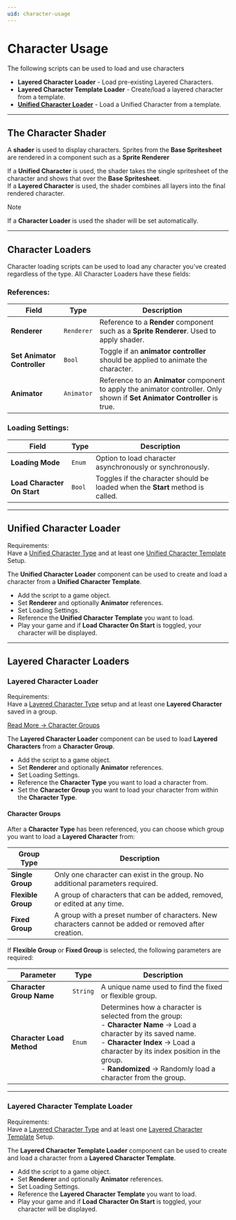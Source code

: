 ```yaml
---
uid: character-usage
---
```


# Character Usage

The following scripts can be used to load and use characters

- **Layered Character Loader** - Load pre-existing Layered Characters.
- **Layered Character Template Loader** - Create/load a layered character from a template.
- **[Unified Character Loader](#unified-character-loader)** - Load a Unified Character from a template.

---

## The Character Shader

A **shader** is used to display characters. Sprites from the **Base Spritesheet** are rendered in a component such as a **Sprite Renderer**

If a **Unified Character** is used, the shader takes the single spritesheet of the character and shows that over the **Base Spritesheet**.  
If a **Layered Character** is used, the shader combines all layers into the final rendered character.  

> [!NOTE]
> If a **Character Loader** is used the shader will be set automatically.

---

## Character Loaders

Character loading scripts can be used to load any character you've created regardless of the type. All Character Loaders have these fields:

### References:
| Field | Type | Description |
|-------|------|-------------|
| **Renderer** | `Renderer` | Reference to a **Render** component such as a **Sprite Renderer**. Used to apply shader. |
| **Set Animator Controller** | `Bool` | Toggle if an **animator controller** should be applied to animate the character.  |
| **Animator** | `Animator` | Reference to an **Animator** component to apply the animator controller. Only shown if  **Set Animator Controller** is true. |

### Loading Settings:
| Field | Type | Description |
|-------|------|-------------|
| **Loading Mode** | `Enum` | Option to load character asynchronously or synchronously. |
| **Load Character On Start** | `Bool` | Toggles if the character should be loaded when the **Start** method is called. |

---

## Unified Character Loader
Requirements:  
Have a [Unified Character Type](xref:unified-character-type) and at least one [Unified Character Template](xref:character-templates#unified-character-template) Setup.

The **Unified Character Loader** component can be used to create and load a character from a **Unified Character Template**.  
- Add the script to a game object.
- Set **Renderer** and optionally **Animator** references.
- Set Loading Settings.
- Reference the **Unified Character Template** you want to load.
- Play your game and if **Load Character On Start** is toggled, your character will be displayed.

---

## Layered Character Loaders

### Layered Character Loader
Requirements:  
Have a [Layered Character Type](xref:layered-character-type) setup and at least one **Layered Character** saved in a group.

[Read More → Character Groups](xref:character-groups)

The **Layered Character Loader** component can be used to load **Layered Characters** from a **Character Group**.
- Add the script to a game object.
- Set **Renderer** and optionally **Animator** references.
- Set Loading Settings.
- Reference the **Character Type** you want to load a character from.
- Set the **Character Group** you want to load your character from within the **Character Type**.

#### Character Groups
After a **Character Type** has been referenced, you can choose which group you want to load a **Layered Character** from:

| Group Type | Description |
|------------|-------------|
| **Single Group** | Only one character can exist in the group. No additional parameters required. |
| **Flexible Group** | A group of characters that can be added, removed, or edited at any time. |
| **Fixed Group** | A group with a preset number of characters. New characters cannot be added or removed after creation. |

If **Flexible Group** or **Fixed Group** is selected, the following parameters are required:

| Parameter | Type | Description |
|-----------|------|-------------|
| **Character Group Name** | `String` | A unique name used to find the fixed or flexible group. |
| **Character Load Method** | `Enum` | Determines how a character is selected from the group: <br> - **Character Name** → Load a character by its saved name. <br> - **Character Index** → Load a character by its index position in the group. <br> - **Randomized** → Randomly load a character from the group. |

---

### Layered Character Template Loader
Requirements:  
Have a [Layered Character Type](xref:layered-character-type) and at least one [Layered Character Template](xref:character-templates#layered-character-template) Setup.

The **Layered Character Template Loader** component can be used to create and load a character from a  **Layered Character Template**.  
- Add the script to a game object.
- Set **Renderer** and optionally **Animator** references.
- Set Loading Settings.
- Reference the **Layered Character Template** you want to load.
- Play your game and if **Load Character On Start** is toggled, your character will be displayed.
